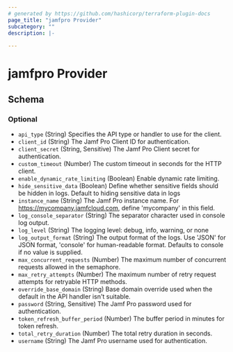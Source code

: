 ```yaml
---
# generated by https://github.com/hashicorp/terraform-plugin-docs
page_title: "jamfpro Provider"
subcategory: ""
description: |-
  
---
```


# jamfpro Provider





<!-- schema generated by tfplugindocs -->
## Schema

### Optional

- `api_type` (String) Specifies the API type or handler to use for the client.
- `client_id` (String) The Jamf Pro Client ID for authentication.
- `client_secret` (String, Sensitive) The Jamf Pro Client secret for authentication.
- `custom_timeout` (Number) The custom timeout in seconds for the HTTP client.
- `enable_dynamic_rate_limiting` (Boolean) Enable dynamic rate limiting.
- `hide_sensitive_data` (Boolean) Define whether sensitive fields should be hidden in logs. Default to hiding sensitive data in logs
- `instance_name` (String) The Jamf Pro instance name. For https://mycompany.jamfcloud.com, define 'mycompany' in this field.
- `log_console_separator` (String) The separator character used in console log output.
- `log_level` (String) The logging level: debug, info, warning, or none
- `log_output_format` (String) The output format of the logs. Use 'JSON' for JSON format, 'console' for human-readable format. Defaults to console if no value is supplied.
- `max_concurrent_requests` (Number) The maximum number of concurrent requests allowed in the semaphore.
- `max_retry_attempts` (Number) The maximum number of retry request attempts for retryable HTTP methods.
- `override_base_domain` (String) Base domain override used when the default in the API handler isn't suitable.
- `password` (String, Sensitive) The Jamf Pro password used for authentication.
- `token_refresh_buffer_period` (Number) The buffer period in minutes for token refresh.
- `total_retry_duration` (Number) The total retry duration in seconds.
- `username` (String) The Jamf Pro username used for authentication.
